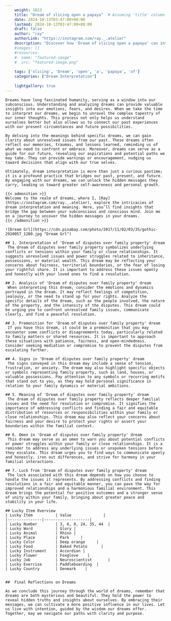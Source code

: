 ```yaml
---
    weight: 1823
    title: "Dream of slicing open a papaya"  # Assuming 'title' column exists
    date: 2024-10-13T03:47:00+08:00
    lastmod: 2024-10-13T03:47:00+08:00
    draft: false
    author: "ray"
    authorLink: "https://instagram.com/ray._.atelier"
    description: "Discover how 'Dream of slicing open a papaya' can interpret your future and uncover its significant meanings in your life."
    #images: []
    #resources:
    #- name: "featured-image"
    #  src: "featured-image.png"
    
    tags: ['slicing', 'Dream', 'open', 'a', 'papaya', 'of']
    categories: ["Dream Interpretation"]
    
    lightgallery: true
---
```

    
    Dreams have long fascinated humanity, serving as a window into our subconscious. Understanding and analyzing dreams can provide valuable insights into our emotions, fears, and desires. When we take the time to interpret our dreams, we begin to unravel the complex tapestry of our inner thoughts. This process not only helps us understand ourselves better but also allows us to connect our past experiences with our present circumstances and future possibilities.
    
    By delving into the meanings behind specific dreams, we can gain clarity about unresolved issues from our past. These dreams often reflect our memories, traumas, and lessons learned, reminding us of what we need to confront or embrace. Moreover, dreams can serve as a guide for our future, revealing our aspirations and potential paths we may take. They can provide warnings or encouragement, nudging us toward decisions that align with our true selves.
    
    Ultimately, dream interpretation is more than just a curious pastime; it is a profound practice that bridges our past, present, and future. By engaging with our dreams, we can unlock the hidden messages they carry, leading us toward greater self-awareness and personal growth.
    
    {{< admonition >}}
    Welcome to the realm of dreams, where I, [Ray](https://instagram.com/ray._.atelier), explore the intricacies of dream interpretation and meaning. Here, you’ll find insights that bridge the gap between your subconscious and conscious mind. Join me on a journey to uncover the hidden messages in your dreams.
    {{< /admonition >}}
    
    ![Dream Grl](https://cdn.pixabay.com/photo/2017/11/02/03/35/gothic-2910057_1280.jpg "Dream Grl")
    
    ## 1. Interpretation of 'Dream of disputes over family property' dream
     The dream of disputes over family property symbolizes underlying conflicts or tensions within your family or close relationships. It suggests unresolved issues and power struggles related to inheritance, possessions, or material wealth. This dream may be reflecting your concerns about fairness, territorial boundaries, or the fear of losing your rightful share. It is important to address these issues openly and honestly with your loved ones to find a resolution.
    
    ## 2. Analysis of 'Dream of disputes over family property' dream
     When interpreting this dream, consider the emotions and dynamics portrayed in the dream. It may reflect feelings of competition, jealousy, or the need to stand up for your rights. Analyze the specific details of the dream, such as the people involved, the nature of the property, and the intensity of the disputes. This dream could be urging you to confront unresolved family issues, communicate clearly, and find a peaceful resolution.
    
    ## 3. Premonition for 'Dream of disputes over family property' dream
     If you have this dream, it could be a premonition that you may encounter some conflicts or disagreements today, particularly related to family matters or shared resources. It is important to approach these situations with patience, fairness, and open-mindedness. Consider seeking mediation or compromise to prevent the disputes from escalating further.
    
    ## 4. Signs in 'Dream of disputes over family property' dream
     The signs conveyed in this dream may include a sense of tension, frustration, or anxiety. The dream may also highlight specific objects or symbols representing family property, such as land, houses, or valuable possessions. Pay attention to any symbols or recurring motifs that stand out to you, as they may hold personal significance in relation to your family dynamics or material ambitions.
    
    ## 5. Meaning of 'Dream of disputes over family property' dream
     The dream of disputes over family property reflects deeper familial issues and the need for resolution or compromise. It signifies the importance of addressing conflicts and finding a fair and equitable distribution of resources or responsibilities within your family or close relationships. This dream may also reflect your concerns about fairness and your desire to protect your rights or assert your boundaries within the familial context.
    
    ## 6. Omen in 'Dream of disputes over family property' dream
     This dream may serve as an omen to warn you about potential conflicts or power struggles within your family or close relationships. It is a reminder to address any underlying issues or unspoken tensions before they escalate. This dream urges you to find ways to communicate openly and honestly, iron out differences, and strive for harmony in your familial interactions.
    
    ## 7. Luck from 'Dream of disputes over family property' dream
     The luck associated with this dream depends on how you choose to handle the issues it represents. By addressing conflicts and finding resolutions in a fair and equitable manner, you can pave the way for improved relationships and a harmonious familial environment. This dream brings the potential for positive outcomes and a stronger sense of unity within your family, bringing about greater peace and stability in your life.
    
    ## Lucky Item Overview
    | Lucky Item          | Value              |
    |---------------|--------------------|
    | Lucky Number        | 3, 6, 8, 24, 35, 44  |
    | Lucky Word          | Glory |
    | Lucky Animal        | Rhino |
    | Lucky Place         | Park     |
    | Lucky Color         | Deep orange     |
    | Lucky Food          | Baked Potato      |
    | Lucky Instrument    | Accordion |
    | Lucky Flower        | Foxglove    |
    | Lucky Job           | Neuroscientist       |
    | Lucky Exercise      | Paddleboarding  |
    | Lucky Country       | Denmark    |
    
    
    ##  Final Reflections on Dreams
    
    As we conclude this journey through the world of dreams, remember that dreams are both mysterious and beautiful. They hold the power to reveal hidden truths and insights about ourselves. By embracing their messages, we can cultivate a more positive influence in our lives. Let us live with intention, guided by the wisdom our dreams offer. Together, may we navigate our paths with clarity and purpose.
    